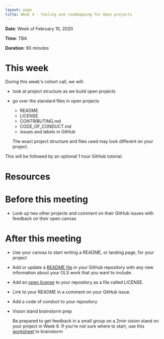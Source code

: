 ```yaml
---
layout: page
title: Week 4 - Tooling and roadmapping for Open projects
---
```


**Date**: Week of February 10, 2020

**Time**: TBA

**Duration**: 90 minutes

# This week

During this week's cohort call, we will:
- look at project structure as we build open projects
- go over the standard files in open projects
    - README
    - LICENSE
    - CONTRIBUTING.md
    - CODE_OF_CONDUCT.md
    - issues and labels in GitHub
    
    The exact project structure and files used may look different on your project.

This will be followed by an optional 1 hour GitHub tutorial.

# Resources

# Before this meeting

- Look up two other projects and comment on their GitHub issues with feedback on their open canvas

# After this meeting

- Use your canvas to start writing a README, or landing page, for your project
- Add or update a [README file](https://mozilla.github.io/open-leadership-training-series/articles/opening-your-project/write-a-great-project-readme/) in your GitHub repository with any new information about your OLS work that you want to include.
- Add an [open license](https://mozilla.github.io/open-leadership-training-series/articles/get-your-project-online/sharing-your-work-in-the-open/) to your repository as a file called LICENSE.
- Link to your README in a comment on your GitHub issue.
- Add a code of conduct to your repository
- Vision stand brainstorm prep

    Be prepared to get feedback in a small group on a 2min vision stand on your project in Week 6. If you're not sure where to start, use this [worksheet](https://docs.google.com/document/d/1ZVBI31m9lm9CFNyZw61aN9dMzE6J4oXmH-iY80muHl8/edit?usp=sharing) to brainstorm